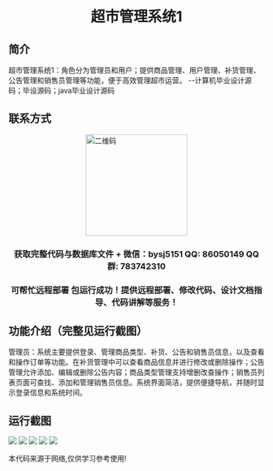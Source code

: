 <p><h1 align="center">超市管理系统1</h1></p>

## 简介
超市管理系统1：角色分为管理员和用户；提供商品管理、用户管理、补货管理、公告管理和销售员管理等功能，便于高效管理超市运营。    --计算机毕业设计源码；毕设源码；java毕业设计源码


## 联系方式
<img src="https://bs-1329754181.cos.ap-shanghai.myqcloud.com/wx.jpg" alt="二维码" style="display: block; margin: 0 auto;" width="200px">
<p><h3 align="center">获取完整代码与数据库文件 + 微信：bysj5151 QQ: 86050149 QQ群: 783742310</h3></p>
<p><h3 align="center">可帮忙远程部署 包运行成功！提供远程部署、修改代码、设计文档指导、代码讲解等服务！</h3></p>

## 功能介绍（完整见运行截图）
管理员：系统主要提供登录、管理商品类型、补货、公告和销售员信息，以及查看和操作订单等功能。在补货管理中可以查看商品信息并进行修改或删除操作；公告管理允许添加、编辑或删除公告内容；商品类型管理支持增删改查操作；销售员列表页面可查找、添加和管理销售员信息。系统界面简洁，提供便捷导航，并随时显示登录信息和系统时间。


## 运行截图
![](imgs/588112-20230628170550099-741189146.png)
![](imgs/588112-20230628170554984-2024760296.png)
![](imgs/588112-20230628170559609-1544930741.png)
![](imgs/588112-20230628170603476-530466322.png)
![](imgs/588112-20230628170607164-2020728904.png)

<p>本代码来源于网络,仅供学习参考使用!</p>
